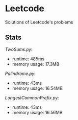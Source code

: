 # Leetcode
Solutions of Leetcode's problems

## Stats
_TwoSums.py_:
  - runtime: 485ms
  - memory usage: 17.3MB
    
_Palindrome.py_:
  - runtime: 43ms
  - memory usage: 16.54MB

_LongestCommonPrefix.py_:
  - runtime: 43ms
  - memory usage: 16.56MB
